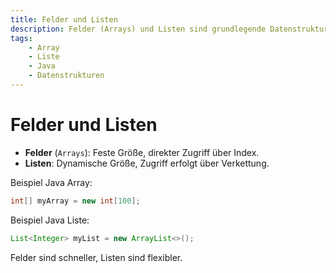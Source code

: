 ```yaml
---
title: Felder und Listen
description: Felder (Arrays) und Listen sind grundlegende Datenstrukturen zur Speicherung mehrerer Werte.
tags:
    - Array
    - Liste
    - Java
    - Datenstrukturen
---
```


# Felder und Listen

- **Felder** (`Arrays`): Feste Größe, direkter Zugriff über Index.
- **Listen**: Dynamische Größe, Zugriff erfolgt über Verkettung.

Beispiel Java Array:
```java
int[] myArray = new int[100];
```
Beispiel Java Liste:
```java
List<Integer> myList = new ArrayList<>();
```
Felder sind schneller, Listen sind flexibler.


